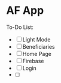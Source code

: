 # AF App
 
To-Do List:
* [ ]  Light Mode
* [ ]  Beneficiaries
* [ ]  Home Page
* [ ]  Firebase
* [ ]  Login
* [ ]  